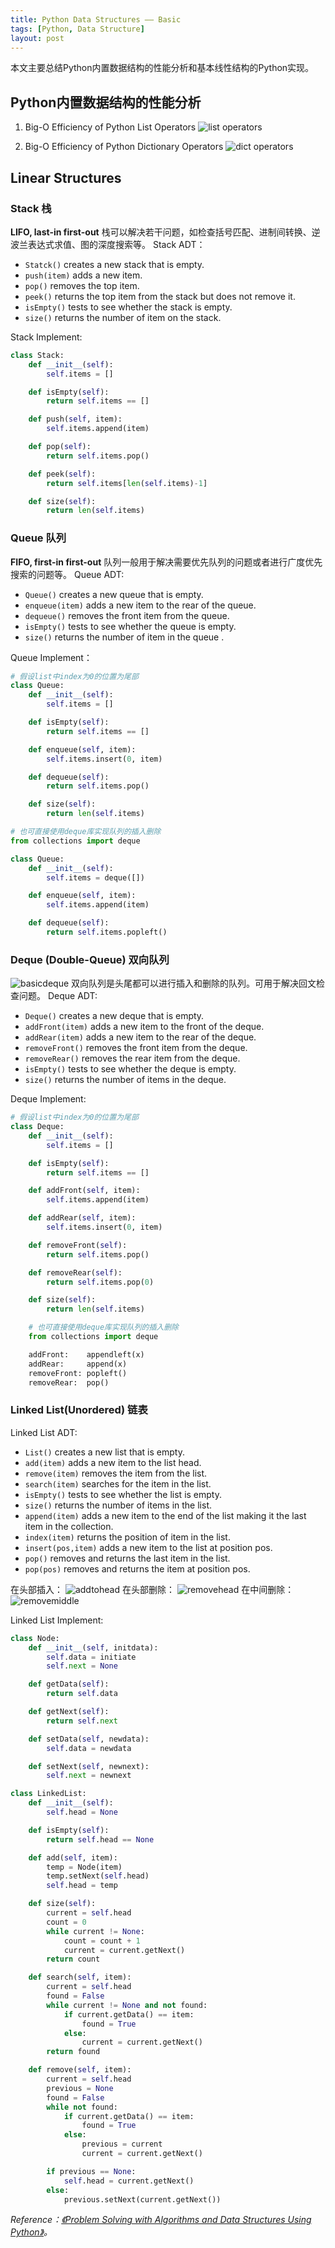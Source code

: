 ```yaml
---
title: Python Data Structures —— Basic
tags: [Python, Data Structure]
layout: post
---
```


本文主要总结Python内置数据结构的性能分析和基本线性结构的Python实现。


## Python内置数据结构的性能分析
1. Big-O Efficiency of Python List Operators
![list operators](/assets/blog/20140803_list.png)

2. Big-O Efficiency of Python Dictionary Operators
![dict operators](/assets/blog/20140803_dict.png)


## Linear Structures
### Stack 栈
**LIFO, last-in first-out**
栈可以解决若干问题，如检查括号匹配、进制间转换、逆波兰表达式求值、图的深度搜索等。
Stack ADT：

+ `Statck()` creates a new stack that is empty.
+ `push(item)` adds a new item.
+ `pop()` removes the top item.
+ `peek()` returns the top item from the stack but does not remove it.
+ `isEmpty()` tests to see whether the stack is empty.
+ `size()` returns the number of item on the stack.

Stack Implement:

```python
class Stack:
    def __init__(self):
        self.items = []

    def isEmpty(self):
        return self.items == []

    def push(self, item):
        self.items.append(item)

    def pop(self):
        return self.items.pop()

    def peek(self):
        return self.items[len(self.items)-1]

    def size(self):
        return len(self.items)
```

### Queue 队列
**FIFO, first-in first-out**
队列一般用于解决需要优先队列的问题或者进行广度优先搜索的问题等。
Queue ADT:

+ `Queue()` creates a new queue that is empty.
+ `enqueue(item)` adds a new item to the rear of the queue.
+ `dequeue()` removes the front item from the queue.
+ `isEmpty()` tests to see whether the queue is empty.
+ `size()` returns the number of item in the queue .

Queue Implement：

```python
# 假设list中index为0的位置为尾部
class Queue:
    def __init__(self):
        self.items = []

    def isEmpty(self):
        return self.items == []

    def enqueue(self, item):
        self.items.insert(0, item)

    def dequeue(self):
        return self.items.pop()

    def size(self):
        return len(self.items)

# 也可直接使用deque库实现队列的插入删除
from collections import deque

class Queue:
    def __init__(self):
        self.items = deque([])

    def enqueue(self, item):
        self.items.append(item)

    def dequeue(self):
        return self.items.popleft()
```

### Deque (Double-Queue) 双向队列

![basicdeque](/assets/blog/20140803_basicdeque.png)
双向队列是头尾都可以进行插入和删除的队列。可用于解决回文检查问题。
Deque ADT:

+ `Deque()` creates a new deque that is empty.
+ `addFront(item)` adds a new item to the front of the deque.
+ `addRear(item)` adds a new item to the rear of the deque.
+ `removeFront()` removes the front item from the deque.
+ `removeRear()` removes the rear item from the deque.
+ `isEmpty()` tests to see whether the deque is empty.
+ `size()` returns the number of items in the deque.

Deque Implement:

```python
# 假设list中index为0的位置为尾部
class Deque:
    def __init__(self):
        self.items = []

    def isEmpty(self):
        return self.items == []

    def addFront(self, item):
        self.items.append(item)

    def addRear(self, item):
        self.items.insert(0, item)

    def removeFront(self):
        return self.items.pop()

    def removeRear(self):
        return self.items.pop(0)

    def size(self):
        return len(self.items)

    # 也可直接使用deque库实现队列的插入删除
    from collections import deque

    addFront:    appendleft(x)
    addRear:     append(x)
    removeFront: popleft()
    removeRear:  pop()
```

### Linked List(Unordered) 链表

Linked List ADT:

+ `List()` creates a new list that is empty.
+ `add(item)` adds a new item to the list head.
+ `remove(item)` removes the item from the list.
+ `search(item)` searches for the item in the list.
+ `isEmpty()` tests to see whether the list is empty.
+ `size()` returns the number of items in the list.
+ `append(item)` adds a new item to the end of the list making it the last item in the collection.
+ `index(item)` returns the position of item in the list.
+ `insert(pos,item)` adds a new item to the list at position pos.
+ `pop()` removes and returns the last item in the list.
+ `pop(pos)` removes and returns the item at position pos.

在头部插入：
![addtohead](/assets/blog/20140803_addtohead.png)
在头部删除：
![removehead](/assets/blog/20140803_removehead.png)
在中间删除：
![removemiddle](/assets/blog/20140803_removemiddle.png)

Linked List Implement:

```python
class Node:
    def __init__(self, initdata):
        self.data = initiate
        self.next = None

    def getData(self):
        return self.data

    def getNext(self):
        return self.next

    def setData(self, newdata):
        self.data = newdata

    def setNext(self, newnext):
        self.next = newnext

class LinkedList:
    def __init__(self):
        self.head = None

    def isEmpty(self):
        return self.head == None

    def add(self, item):
        temp = Node(item)
        temp.setNext(self.head)
        self.head = temp

    def size(self):
        current = self.head
        count = 0
        while current != None:
            count = count + 1
            current = current.getNext()
        return count

    def search(self, item):
        current = self.head
        found = False
        while current != None and not found:
            if current.getData() == item:
                found = True
            else:
                current = current.getNext()
        return found

    def remove(self, item):
        current = self.head
        previous = None
        found = False
        while not found:
            if current.getData() == item:
                found = True
            else:
                previous = current
                current = current.getNext()

        if previous == None:
            self.head = current.getNext()
        else:
            previous.setNext(current.getNext())
```

*Reference：[《Problem Solving with Algorithms and Data Structures Using Python》](http://interactivepython.org/courselib/static/pythonds/index.html)。*
